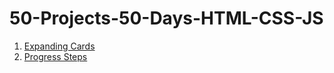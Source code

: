 # 50-Projects-50-Days-HTML-CSS-JS

1. [Expanding Cards](https://github.com/JohnMachado11/50-Projects-50-Days-HTML-CSS-JS/tree/main/01_Expanding_Cards)
2. [Progress Steps](https://github.com/JohnMachado11/50-Projects-50-Days-HTML-CSS-JS/tree/main/02_Progress_Steps)
